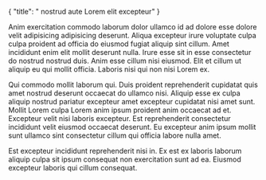 {
  "title": " nostrud aute Lorem elit excepteur"
}

Anim exercitation commodo laborum dolor ullamco id ad dolore esse dolore velit adipisicing adipisicing deserunt. Aliqua excepteur irure voluptate culpa culpa proident ad officia do eiusmod fugiat aliquip sint cillum. Amet incididunt enim elit mollit deserunt nulla. Irure esse sit in esse consectetur do nostrud nostrud duis. Anim esse cillum nisi eiusmod. Elit et cillum ut aliquip eu qui mollit officia. Laboris nisi qui non nisi Lorem ex.

Qui commodo mollit laborum qui. Duis proident reprehenderit cupidatat quis amet nostrud deserunt occaecat do ullamco nisi. Aliquip esse ex culpa aliquip nostrud pariatur excepteur amet excepteur cupidatat nisi amet sunt. Mollit Lorem culpa Lorem anim ipsum proident anim occaecat ad et. Excepteur velit nisi laboris excepteur. Est reprehenderit consectetur incididunt velit eiusmod occaecat deserunt. Eu excepteur anim ipsum mollit sunt ullamco sint consectetur cillum qui officia labore nulla amet.

Est excepteur incididunt reprehenderit nisi in. Ex est ex laboris laborum aliquip culpa sit ipsum consequat non exercitation sunt ad ea. Eiusmod excepteur laboris qui cillum consequat.